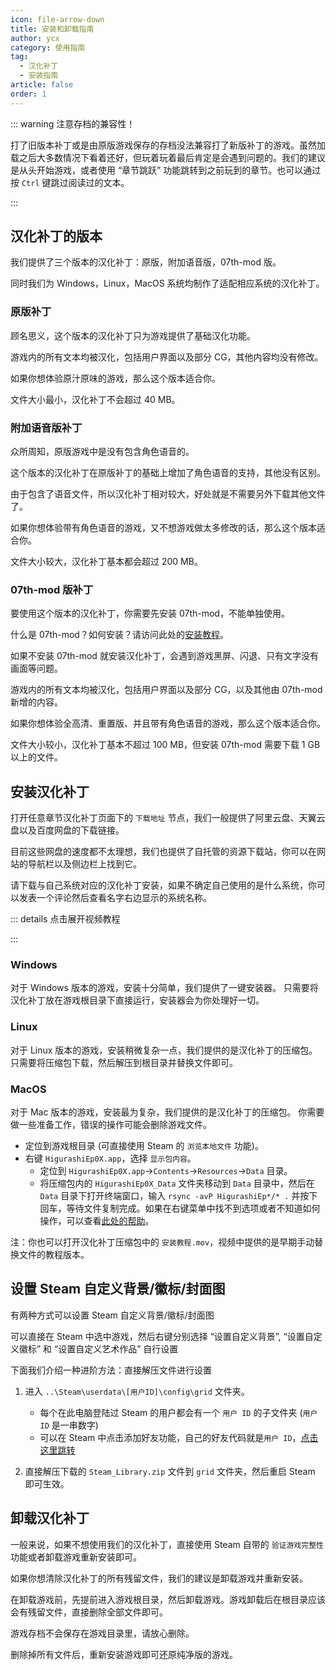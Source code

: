 ```yaml
---
icon: file-arrow-down
title: 安装和卸载指南
author: ycx
category: 使用指南
tag:
  - 汉化补丁
  - 安装指南
article: false
order: 1
---
```


::: warning 注意存档的兼容性！

打了旧版本补丁或是由原版游戏保存的存档没法兼容打了新版补丁的游戏。虽然加载之后大多数情况下看着还好，但玩着玩着最后肯定是会遇到问题的。我们的建议是从头开始游戏，或者使用 “章节跳跃” 功能跳转到之前玩到的章节。也可以通过按 `Ctrl` 键跳过阅读过的文本。

:::

## 汉化补丁的版本

我们提供了三个版本的汉化补丁：原版，附加语音版，07th-mod 版。

同时我们为 Windows，Linux，MacOS 系统均制作了适配相应系统的汉化补丁。

### 原版补丁

顾名思义，这个版本的汉化补丁只为游戏提供了基础汉化功能。

游戏内的所有文本均被汉化，包括用户界面以及部分 CG，其他内容均没有修改。

如果你想体验原汁原味的游戏，那么这个版本适合你。

文件大小最小，汉化补丁不会超过 40 MB。

### 附加语音版补丁

众所周知，原版游戏中是没有包含角色语音的。

这个版本的汉化补丁在原版补丁的基础上增加了角色语音的支持，其他没有区别。

由于包含了语音文件，所以汉化补丁相对较大，好处就是不需要另外下载其他文件了。

如果你想体验带有角色语音的游戏，又不想游戏做太多修改的话，那么这个版本适合你。

文件大小较大，汉化补丁基本都会超过 200 MB。

### 07th-mod 版补丁

要使用这个版本的汉化补丁，你需要先安装 07th-mod，不能单独使用。

什么是 07th-mod？如何安装？请访问此处的[安装教程](../07th-mod/main.md)。

如果不安装 07th-mod 就安装汉化补丁，会遇到游戏黑屏、闪退、只有文字没有画面等问题。

游戏内的所有文本均被汉化，包括用户界面以及部分 CG，以及其他由 07th-mod 新增的内容。

如果你想体验全高清、重置版、并且带有角色语音的游戏，那么这个版本适合你。

文件大小较小，汉化补丁基本不超过 100 MB，但安装 07th-mod 需要下载 1 GB 以上的文件。

## 安装汉化补丁

打开任意章节汉化补丁页面下的 ```下载地址``` 节点，我们一般提供了阿里云盘、天翼云盘以及百度网盘的下载链接。

目前这些网盘的速度都不太理想，我们也提供了自托管的资源下载站，你可以在网站的导航栏以及侧边栏上找到它。

请下载与自己系统对应的汉化补丁安装，如果不确定自己使用的是什么系统，你可以发表一个评论然后查看名字右边显示的系统名称。

::: details 点击展开视频教程

<BiliBili bvid="BV1a4421U7BV" time="15" />

:::

### Windows

对于 Windows 版本的游戏，安装十分简单，我们提供了一键安装器。
只需要将汉化补丁放在游戏根目录下直接运行，安装器会为你处理好一切。

### Linux

对于 Linux 版本的游戏，安装稍微复杂一点，我们提供的是汉化补丁的压缩包。
只需要将压缩包下载，然后解压到根目录并替换文件即可。

### MacOS

对于 Mac 版本的游戏，安装最为复杂，我们提供的是汉化补丁的压缩包。
你需要做一些准备工作，错误的操作可能会删除游戏文件。

  - 定位到游戏根目录 (可直接使用 Steam 的 ```浏览本地文件``` 功能)。
  - 右键 ```HigurashiEp0X.app```，选择 ```显示包内容```。
	- 定位到 ```HigurashiEp0X.app```→```Contents```→```Resources```→```Data``` 目录。
	- 将压缩包内的 ```HigurashiEp0X_Data``` 文件夹移动到 ```Data``` 目录中，然后在 ```Data``` 目录下打开终端窗口，输入 ```rsync -avP HigurashiEp*/* .``` 并按下回车，等待文件复制完成。如果在右键菜单中找不到选项或者不知道如何操作，可以查看[此处的帮助](faq.md#macos-%E5%8F%B3%E9%94%AE%E6%B2%A1%E6%9C%89-%E5%9C%A8%E5%BD%93%E5%89%8D%E4%BD%8D%E7%BD%AE%E6%89%93%E5%BC%80%E7%BB%88%E7%AB%AF-%E7%9A%84%E5%8A%9F%E8%83%BD)。

注：你也可以打开汉化补丁压缩包中的 ```安装教程.mov```，视频中提供的是早期手动替换文件的教程版本。

## 设置 Steam 自定义背景/徽标/封面图

有两种方式可以设置 Steam 自定义背景/徽标/封面图

可以直接在 Steam 中选中游戏，然后右键分别选择 “设置自定义背景”, “设置自定义徽标” 和 “设置自定义艺术作品” 自行设置

下面我们介绍一种进阶方法：直接解压文件进行设置

1. 进入 `..\Steam\userdata\[用户ID]\config\grid` 文件夹。

    - 每个在此电脑登陆过 Steam 的用户都会有一个 `用户 ID` 的子文件夹 (`用户 ID` 是一串数字)
    - 可以在 Steam 中点击添加好友功能，自己的好友代码就是`用户 ID`，[点击这里跳转](https://steamcommunity.com/friends/add)

2. 直接解压下载的 `Steam_Library.zip` 文件到 `grid` 文件夹，然后重启 Steam 即可生效。

## 卸载汉化补丁

一般来说，如果不想使用我们的汉化补丁，直接使用 Steam 自带的 ```验证游戏完整性``` 功能或者卸载游戏重新安装即可。

如果你想清除汉化补丁的所有残留文件，我们的建议是卸载游戏并重新安装。

在卸载游戏前，先提前进入游戏根目录，然后卸载游戏。游戏卸载后在根目录应该会有残留文件，直接删除全部文件即可。

游戏存档不会保存在游戏目录里，请放心删除。

删除掉所有文件后，重新安装游戏即可还原纯净版的游戏。